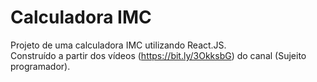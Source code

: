 # Calculadora IMC

Projeto de uma calculadora IMC utilizando React.JS. <br />
Construído a partir dos vídeos (https://bit.ly/3OkksbG) do canal (Sujeito programador).

